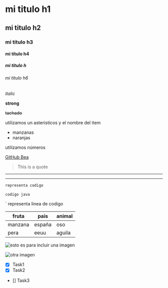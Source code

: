 # mi titulo h1
## mi titulo h2
### mi titulo h3
#### mi titulo h4
##### mi titulo h
###### mi titulo h6


<!--COmentario-->
<!--Headings-->

*italic*  

**strong**  

~~tachado~~

<!--UL unordened list-->

utilizamos un asteristicos y el nombre del item

* manzanas
* naranjas

<!--OL - listas ordenadas -->

utilizamos números 

[GitHub Bea](https://github.com/beatrixg/GitHUbRepo "ir a sitio Web")

<!--generar citas o quotes con simbolo >-->

>This is a quote

-----
______

```python
representa codigo

```

```javascript
codigo java
```


`
representa linea de codigo



|fruta      |pais       |animal     |
|-------    |-------    |-------    |
|manzana    |españa     |oso        |
|pera       |eeuu       |aguila     |

![esto es para incluir una imagen ](https://www.google.com/url?sa=i&url=https%3A%2F%2Fwww.muyinteresante.es%2Fcuriosidades%2Fpreguntas-respuestas%2Fipor-que-los-fuegos-artificiales-son-de-colores&psig=AOvVaw1xHH7G1oW-HogZtFCz0OyZ&ust=1608550176200000&source=images&cd=vfe&ved=0CAIQjRxqFwoTCOjrqL-63O0CFQAAAAAdAAAAABAD)

![otra imagen](marcos4.jpeg "marcos gif")

<!--github markdown-->

* [x] Task1
* [x] Task2
* [] Task3


